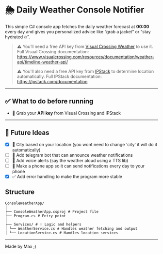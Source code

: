 # 🌦️ Daily Weather Console Notifier

This simple C# console app fetches the daily weather forecast at **00:00** every day and gives you personalized advice like “grab a jacket” or “stay hydrated 🔥”.

> ⚠️ You’ll need a free API key from [Visual Crossing Weather](https://www.visualcrossing.com/) to use it.  
> Full Visual Crossing documentation: https://www.visualcrossing.com/resources/documentation/weather-api/timeline-weather-api/
>
> ⚠️ You'll also need a free API key from [IPStack](ipstack.com) to determine location automatically.
> Full IPStack documentation: https://ipstack.com/documentation

---

## ✅ What to do before running

-  🔑 Grab your **API key** from Visual Crossing and IPStack
---

## 🔔 Future Ideas 

- [x] 📡 City based on your location (you wont need to change 'city' it will do it automatically)
- [ ] 💬 Add telegram bot that can announce weather notifications
- [ ] 💬 Add voice alerts (say the weather aloud using a TTS lib)
- [ ] 📲 Make a phone app so it can send notifications every day to your phone
- [x] ✅ Add error handling to make the program more stable

## Structure
```
ConsoleWeatherApp/
│
├── ConsoleWeatherApp.csproj # Project file
├── Program.cs # Entry point
│
├── Services/ # 💡 Logic and helpers
│ └── WeatherService.cs # Handles weather fetching and output
| └── LocationService.cs # Handles location services
```
---

Made by Max ;)
